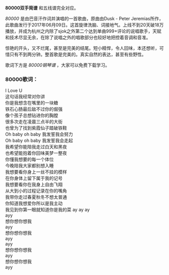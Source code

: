 

**80000双手简谱** 和五线谱完全对应。

_80000_ 是由巴音汗作词并演唱的一首歌曲，原曲由Dusk - Peter
Jeremias所作，此歌曲发行于2017年06月09日。这首旋律洗脑、词接地气。上线不到20天破18万播放，并成为杭州之内除了sjok之外第二个达到单曲999+评论的说唱歌手，天赋和技术尽显无余，在除了说唱之外的唱歌部分也较好地把控着音调和音准。

惊艳的开头，又不烂尾，甚至是完美的结尾。短小精悍，令人回味，本还想听，可惜只有不到两分钟。整首歌是完美的。真实自然的表达，甚至有些野性。

歌词下方是 _80000钢琴谱_ ，大家可以免费下载学习。

### 80000歌词：

I Love U  
这句话我经常对你讲  
你是我想含在嘴里的一块糖  
铁石心肠最后敌不过你的倔强  
像个孩子总想钻进你的胸膛  
很多次走在凌晨三点半的大街  
也曾为了找到紫霞仙子踏破铁鞋  
Oh baby oh baby 我发誓我会努力  
Oh baby oh baby 我发誓我会走起  
我希望你能陪我走过白天和黑夜  
也希望能抱着你回味美梦一整夜  
你懂我想要的每一个体位  
今晚陪我大家都别想入睡  
我想要看你身上一丝不挂的模样  
在你身体上留下属于我的记号  
我想要看你在我身上自由飞翔  
从大到小的过程记录在你的嘴角  
我带你走过春夏秋冬不想太普通  
你知道我想爱你所以是我主动  
我见到你第一眼就知道你是我的菜 ay ay ay  
ayy  
想你想你想我  
ayy  
想你想你想我  
ayy  
ayy  
想你想你想我  
ayy  
想你想你想我  
ayy

